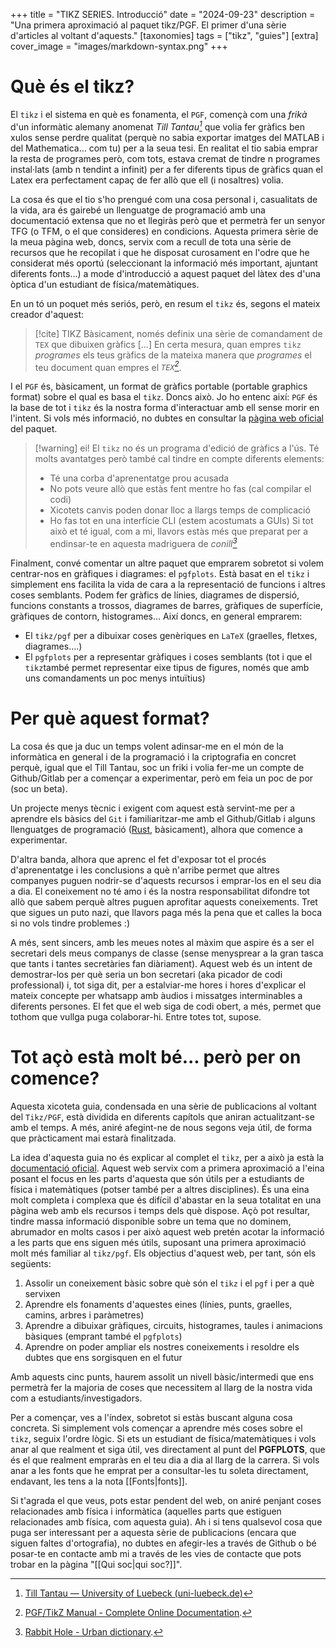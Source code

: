 +++
title = "TIKZ SERIES. Introducció"
date = "2024-09-23"
description = "Una primera aproximació al paquet tikz/PGF. El primer d'una sèrie d'articles al voltant d'aquests."
[taxonomies]
tags = ["tikz", "guies"]
[extra]
cover_image = "images/markdown-syntax.png"
+++

# Què és el tikz?

El ```tikz``` i el sistema en què es fonamenta, el ```PGF```, començà com una *frikà* d'un informàtic alemany anomenat <cite>Till Tantau[^1]</cite> que volia fer gràfics ben xulos sense perdre qualitat (perquè no sabia exportar imatges del MATLAB i del Mathematica... com tu) per a la seua tesi. En realitat el tio sabia emprar la resta de programes però, com tots, estava cremat de tindre n programes instal·lats (amb n tendint a infinit) per a fer diferents tipus de gràfics quan el Latex era perfectament capaç de fer allò que ell (i nosaltres) volia.

[^1]: [Till Tantau — University of Luebeck (uni-luebeck.de)](https://research.uni-luebeck.de/en/persons/till-tantau)

La cosa és que el tio s'ho prengué com una cosa personal i, casualitats de la vida, ara és gairebé un llenguatge de programació amb una documentació extensa que no et llegiràs però que et permetrà fer un senyor TFG (o TFM, o el que consideres) en condicions. Aquesta primera sèrie de la meua pàgina web, doncs, servix com a recull de tota una sèrie de recursos que he recopilat i que he disposat curosament en l'odre que he considerat més oportú (seleccionant la informació més important, ajuntant diferents fonts...) a mode d'introducció a aquest paquet del làtex des d'una òptica d'un estudiant de física/matemàtiques.

En un tó un poquet més seriós, però, en resum el `tikz` és, segons el mateix creador d'aquest:

> [!cite] TIKZ
> Bàsicament, només definix una sèrie de comandament de `TEX` que dibuixen gràfics [...] En certa mesura, quan empres `tikz` *programes* els teus gràfics de la mateixa manera que *programes* el teu document quan empres el <cite>`TEX`[^2]</cite>.

[^2]: [PGF/TikZ Manual - Complete Online Documentation](https://tikz.dev/).

I el `PGF` és, bàsicament, un format de gràfics portable (portable graphics format) sobre el qual es basa el `tikz`. Doncs això. Jo ho entenc així: `PGF` és la base de tot i `tikz` és la nostra forma d'interactuar amb ell sense morir en l'intent. Si vols més informació, no dubtes en consultar la [pàgina web oficial](https://tikz.dev) del paquet.

> [!warning] ei!
> El `tikz` no és un programa d'edició de gràfics a l'ús. Té molts avantatges però també cal tindre en compte diferents elements:
> - Té una corba d'aprenentatge prou acusada
> - No pots veure allò que estàs fent mentre ho fas (cal compilar el codi)
> - Xicotets canvis poden donar lloc a llargs temps de complicació
> - Ho fas tot en una interfície CLI (estem acostumats a GUIs)
> Si tot això et té igual, com a mi, llavors estàs més que preparat per a endinsar-te en aquesta madriguera de <cite>conill[^3]</cite>

[^3]: [Rabbit Hole - Urban dictionary](https://www.urbandictionary.com/define.php?term=Rabbit+Hole#:~:text=Rabbit%20Hole%20mug.-,Rabbit%20Hole,-1%20To%20go).

Finalment, convé comentar un altre paquet que emprarem sobretot si volem centrar-nos en gràfiques i diagrames: el `pgfplots`. Està basat en el `tikz` i simplement ens facilita la vida de cara a la representació de funcions i altres coses semblants. Podem fer gràfics de línies, diagrames de dispersió, funcions constants a trossos, diagrames de barres, gràfiques de superfície, gràfiques de contorn, histogrames... Així doncs, en general emprarem:
- El `tikz/pgf` per a dibuixar coses genèriques en `LaTeX` (graelles, fletxes, diagrames....)
- El `pgfplots` per a representar gràfiques i coses semblants (tot i que el `tikz`també permet representar eixe tipus de figures, només que amb uns comandaments un poc menys intuïtius)

# Per què aquest format?

La cosa és que ja duc un temps volent adinsar-me en el món de la informàtica en general i de la programació i la criptografia en concret perquè, igual que el Till Tantau, soc un friki i volia fer-me un compte de Github/Gitlab per a començar a experimentar, però em feia un poc de por (soc un beta).

Un projecte menys tècnic i exigent com aquest està servint-me per a aprendre els bàsics del `Git` i familiaritzar-me amb el Github/Gitlab i alguns llenguatges de programació ([Rust](https://www.rust-lang.org/), bàsicament), alhora que comence a experimentar.

D'altra banda, alhora que aprenc el fet d'exposar tot el procés d'aprenentatge i les conclusions a què n'arribe permet que altres companyes puguen nodrir-se d'aquests recursos i emprar-los en el seu dia a dia. El coneixement no té amo i és la nostra responsabilitat difondre tot allò que sabem perquè altres puguen aprofitar aquests coneixements. Tret que sigues un puto nazi, que llavors paga més la pena que et calles la boca si no vols tindre problemes :)

A més, sent sincers, amb les meues notes al màxim que aspire és a ser el secretari dels meus companys de classe (sense menysprear a la gran tasca que tants i tantes secretàries fan diàriament). Aquest web és un intent de demostrar-los per què seria un bon secretari (aka picador de codi professional) i, tot siga dit, per a estalviar-me hores i hores d'explicar el mateix concepte per whatsapp amb àudios i missatges interminables a diferents persones. El fet que el web siga de codi obert, a més, permet que tothom que vullga puga colaborar-hi. Entre totes tot, supose.

# Tot açò està molt bé... però per on comence?

Aquesta xicoteta guia, condensada en una sèrie de publicacions al voltant del `Tikz/PGF`, està dividida en diferents capítols que aniran actualitzant-se amb el temps. A més, aniré afegint-ne de nous segons veja útil, de forma que pràcticament mai estarà finalitzada.

La idea d'aquesta guia no és explicar al complet el `tikz`, per a això ja està la [documentació oficial](https://tikz.dev/). Aquest web servix com a primera aproximació a l'eina posant el focus en les parts d'aquesta que són útils per a estudiants de física i matemàtiques (potser també per a altres disciplines). És una eina molt completa i complexa que és difícil d'abastar en la seua totalitat en una pàgina web amb els recursos i temps dels què dispose. Açò pot resultar, tindre massa informació disponible sobre un tema que no dominem, abrumador en molts casos i per això aquest web pretén acotar la informació a les parts que ens siguen més útils, suposant una primera aproximació molt més familiar al `tikz/pgf`. Els objectius d'aquest web, per tant, són els següents:

1. Assolir un coneixement bàsic sobre què són el `tikz` i el `pgf` i per a què servixen
2. Aprendre els fonaments d'aquestes eines (línies, punts, graelles, camins, arbres i paràmetres)
3. Aprendre a dibuixar gràfiques, circuits, histogrames, taules i animacions bàsiques (emprant també el `pgfplots`)
4. Aprendre on poder ampliar els nostres coneixements i resoldre els dubtes que ens sorgisquen en el futur

Amb aquests cinc punts, haurem assolit un nivell bàsic/intermedi que ens permetrà fer la majoria de coses que necessitem al llarg de la nostra vida com a estudiants/investigadors.

Per a començar, ves a l'índex, sobretot si estàs buscant alguna cosa concreta. Si simplement vols començar a aprendre més coses sobre el `tikz`, seguix l'ordre lògic. Si ets un estudiant de física/matemàtiques i vols anar al que realment et siga útil, ves directament al punt del **PGFPLOTS**, que és el que realment empraràs en el teu dia a dia al llarg de la carrera. Si vols anar a les fonts que he emprat per a consultar-les tu soleta directament, endavant, les tens a la nota [[Fonts|fonts]].

Si t'agrada el que veus, pots estar pendent del web, on aniré penjant coses relacionades amb física i informàtica (aquelles parts que estiguen relacionades amb física, com aquesta guia). Ah i si tens qualsevol cosa que puga ser interessant per a aquesta sèrie de publicacions (encara que siguen faltes d'ortografia), no dubtes en afegir-les a través de Github o bé posar-te en contacte amb mi a través de les vies de contacte que pots trobar en la pàgina "[[Qui soc|qui soc?]]".
